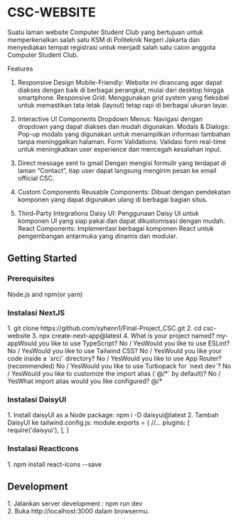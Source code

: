 <h1>CSC-WEBSITE</h1>
Suatu laman website Computer Student Club yang bertujuan untuk memperkenalkan salah satu KSM di Politeknik Negeri Jakarta dan menyediakan tempat registrasi untuk menjadi salah satu calon anggota Computer Student Club.

Features 
1. Responsive Design
Mobile-Friendly: Website ini dirancang agar dapat diakses dengan baik di berbagai perangkat, mulai dari desktop hingga smartphone.
Responsive Grid: Menggunakan grid system yang fleksibel untuk memastikan tata letak (layout) tetap rapi di berbagai ukuran layar.

2. Interactive UI Components
Dropdown Menus: Navigasi dengan dropdown yang dapat diakses dan mudah digunakan.
Modals & Dialogs: Pop-up modals yang digunakan untuk menampilkan informasi tambahan tanpa meninggalkan halaman.
Form Validations: Validasi form real-time untuk meningkatkan user experience dan mencegah kesalahan input.

3. Direct message sent to gmail
Dengan mengisi formulir yang terdapat di laman “Contact”, tiap user dapat langsung mengirim pesan ke email official CSC.

4. Custom Components
Reusable Components: Dibuat dengan pendekatan komponen yang dapat digunakan ulang di berbagai bagian situs.

5. Third-Party Integrations
Daisy UI: Penggunaan Daisy UI untuk komponen UI yang siap pakai dan dapat dikustomisasi dengan mudah.
React Components: Implementasi berbagai komponen React untuk pengembangan antarmuka yang dinamis dan modular.

<h2>Getting Started</h2>
<h3>Prerequisites</h3>
Node.js and npm(or yarn)

<h3>Instalasi NextJS</h3>
1. git clone https://github.com/syhenn1/Final-Project_CSC.git
2. cd csc-website
3. npx create-next-app@latest
4. What is your project named? my-appWould you like to use TypeScript? No / YesWould you like to use ESLint? No / YesWould you like to use Tailwind CSS? No / YesWould you like your code inside a `src/` directory? No / YesWould you like to use App Router? (recommended) No / YesWould you like to use Turbopack for `next dev`?  No / YesWould you like to customize the import alias (`@/*` by default)? No / YesWhat import alias would you like configured? @/*

<h3>Instalasi DaisyUI</h3>
1. Install daisyUI as a Node package:
npm i -D daisyui@latest
2. Tambah DaisyUI ke tailwind.config.js:
module.exports = {
  //...
  plugins: [
    require('daisyui'),
  ],
}

<h3>Instalasi ReactIcons</h3>
1. npm install react-icons --save

<h2>Development</h2>
1. Jalankan server development : npm run dev <br>
2. Buka http://localhost:3000 dalam browsermu.

